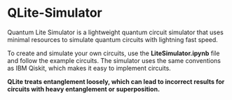 # QLite-Simulator
Quantum Lite Simulator is a lightweight quantum circuit simulator that uses minimal resources to simulate quantum circuits with lightning fast speed.

To create and simulate your own circuits, use the <b>LiteSimulator.ipynb</b> file and follow the example circuits. The simulator uses the same conventions as IBM Qiskit, which makes it easy to implement circuits.


<b>QLite treats entanglement loosely, which can lead to incorrect results for circuits with heavy entanglement or superposition.</b>
